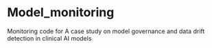 # Model_monitoring
Monitoring code for A case study on model governance and data drift detection in clinical AI models
